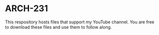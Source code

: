 # ARCH-231

This respository hosts files that support my YouTube channel. You are free to download these files and use them to follow along.
